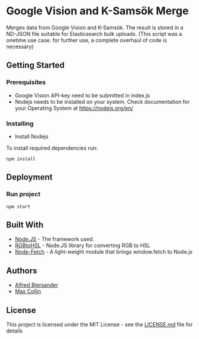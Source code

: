 # Google Vision and K-Samsök Merge

Merges data from Google Vision and K-Samsök. The result is stored in a ND-JSON file suitable for Elasticsearch bulk uploads. (This script was a onetime use case. for further use, a complete overhaul of code is necessary)


## Getting Started

### Prerequisites

* Google Vision API-key need to be submitted in index.js
* Nodejs needs to be installed on your system. Check documentation for your Operating System at https://nodejs.org/en/


### Installing

* Install Nodejs

To install required dependencies run:
```
npm install
```

## Deployment

### Run project
```
npm start
```

## Built With

* [Node.JS](https://nodejs.org/en/) - The framework used.
* [RGBtoHSL](https://www.npmjs.com/package/rgb-to-hsl) - Node.JS library for converting RGB to HSL
* [Node-Fetch](https://www.npmjs.com/package/node-fetch) - A light-weight module that brings window.fetch to Node.js

## Authors

* [Alfred Bjersander](alfred.bjersander@gmail.com)
* [Max Collin](maxcollin@gmail.com)
 

## License

This project is licensed under the MIT License - see the [LICENSE.md](LICENSE.md) file for details
